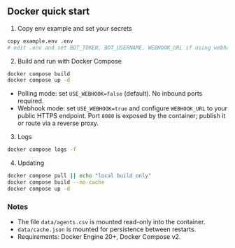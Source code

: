 ## Docker quick start

1) Copy env example and set your secrets

```bash
copy example.env .env
# edit .env and set BOT_TOKEN, BOT_USERNAME, WEBHOOK_URL if using webhook
```

2) Build and run with Docker Compose

```bash
docker compose build
docker compose up -d
```

- Polling mode: set `USE_WEBHOOK=false` (default). No inbound ports required.
- Webhook mode: set `USE_WEBHOOK=true` and configure `WEBHOOK_URL` to your public HTTPS endpoint. Port `8080` is exposed by the container; publish it or route via a reverse proxy.

3) Logs

```bash
docker compose logs -f
```

4) Updating

```bash
docker compose pull || echo "local build only"
docker compose build --no-cache
docker compose up -d
```

### Notes
- The file `data/agents.csv` is mounted read-only into the container.
- `data/cache.json` is mounted for persistence between restarts.
- Requirements: Docker Engine 20+, Docker Compose v2.
